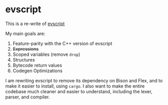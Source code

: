 # evscript

This is a re-write of [evscript](https://github.com/eievui5/evscript)

My main goals are:
1. Feature-parity with the C++ version of evscript
2. ~~Expressions~~
3. Scoped variables (remove `drop`)
4. Structures
5. Bytecode return values
7. Codegen Optimizations

I am rewriting evscript to remove its dependency on Bison and Flex, and to make it easier to install, using `cargo`.
I also want to make the entire codebase much cleaner and easier to understand, including the lexer, parser, and compiler.
